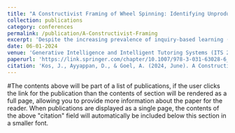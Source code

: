 ```yaml
---
title: "A Constructivist Framing of Wheel Spinning: Identifying Unproductive Behaviors with Sequence Analysis"
collection: publications
category: conferences
permalink: /publication/A-Constructivist-Framing
excerpt: 'Despite the increasing prevalence of inquiry-based learning (IBL) platforms, IBL research still has many open questions in constructivist contexts, such as when to offer help. In this paper, we explore wheel spinning in an open-domain inquiry-based modeling platform. We establish why closed-domain conceptions of wheel spinning do not work well in open domains, and we postulate key features of a working characterization of wheel spinning for an open-domain IBL platform. We also present a comparative quasi-experimental study of two groups of learners: While both groups worked with the same publicly available IBL platform called VERA, one group used VERA in a large graduate class at Georgia Tech and the other group was composed of globally-distributed self-directed learners (SDLs) who accessed VERA through various public websites. We use sequential pattern mining on the results in order to determine what wheel spinning looks like on the VERA platform and how to best identify it. Generalizing, we apply this research to the quitting behaviors of SDLs. Finally, modeling both user groups' action sequences into Markov chains, we identify the stage at which an IBL platform may offer proactive feedback to the learners.'
date: 06-01-2024
venue: 'Generative Intelligence and Intelligent Tutoring Systems (ITS 2024)'
paperurl: 'https://link.springer.com/chapter/10.1007/978-3-031-63028-6_14'
citation: 'Kos, J., Ayyappan, D., & Goel, A. (2024, June). A Constructivist Framing of Wheel Spinning: Identifying Unproductive Behaviors with Sequence Analysis. In International Conference on Intelligent Tutoring Systems (pp. 174-187). Cham: Springer Nature Switzerland.'
---
```

#The contents above will be part of a list of publications, if the user clicks the link for the publication than the contents of section will be rendered as a full page, allowing you to provide more information about the paper for the reader. When publications are displayed as a single page, the contents of the above "citation" field will automatically be included below this section in a smaller font.